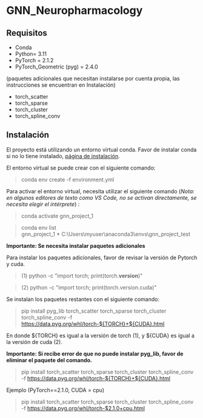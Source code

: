 # GNN_Neuropharmacology
## Requisitos
- Conda
- Python= 3.11
- PyTorch = 2.1.2
- PyTorch_Geometric (pyg) = 2.4.0

(paquetes adicionales que necesitan instalarse por cuenta propia, las instrucciones se encuentran en Instalación)

- torch_scatter 
- torch_sparse 
- torch_cluster 
- torch_spline_conv 

## Instalación 
El proyecto está utilizando un entorno virtual conda. Favor de instalar conda si no lo tiene instalado, [página de instalación](https://conda.io/projects/conda/en/latest/index.html). 

El entorno virtual se puede crear con el siguiente comando:

>conda env create -f environment.yml

Para activar el entorno virtual, necesita utilizar el siguiente comando (*Nota: en algunos editores de texto como VS Code, no se activan directamente, se necesita elegir el intérprete*) :

>conda activate gnn_project_1

>conda env list</br>
gnn_project_1      *  C:\Users\myuser\anaconda3\envs\gnn_project_test

**Importante: Se necesita instalar paquetes adicionales**

Para instalar los paquetes adicionales, favor de revisar la versión de Pytorch y cuda. 

>(1) python -c "import torch; print(torch.__version__)"

>(2) python -c "import torch; print(torch.version.cuda)"

Se instalan los paquetes restantes con el siguiente comando:

>pip install pyg_lib torch_scatter torch_sparse torch_cluster torch_spline_conv -f https://data.pyg.org/whl/torch-${TORCH}+${CUDA}.html

En donde ${TORCH} es igual a la versión de torch (1), y ${CUDA} es igual a la versión de cuda (2).

**Importante: Si recibe error de que no puede instalar pyg_lib, favor de eliminar el paquete del comando.**

>pip install torch_scatter torch_sparse torch_cluster torch_spline_conv -f https://data.pyg.org/whl/torch-${TORCH}+${CUDA}.html

Ejemplo (PyTorch==2.1.0, CUDA = cpu)

>pip install torch_scatter torch_sparse torch_cluster torch_spline_conv -f https://data.pyg.org/whl/torch-$2.1.0+cpu.html

